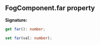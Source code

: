 
## FogComponent.far property

**Signature:**

```typescript
get far(): number;

set far(val: number);
```
